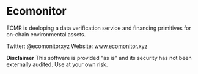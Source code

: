 # Ecomonitor
 
ECMR is deeloping a data verification service and financing primitives for on-chain environmental assets. 

Twitter: @ecomonitorxyz
Website: www.ecomonitor.xyz

**Disclaimer**
 This software is provided "as is" and its security has not been externally audited. Use at your own risk.
